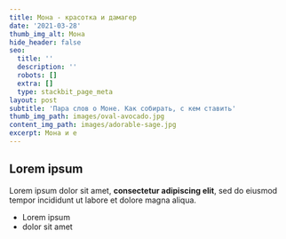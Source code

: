 ```yaml
---
title: Мона - красотка и дамагер
date: '2021-03-28'
thumb_img_alt: Мона
hide_header: false
seo:
  title: ''
  description: ''
  robots: []
  extra: []
  type: stackbit_page_meta
layout: post
subtitle: 'Пара слов о Моне. Как собирать, с кем ставить'
thumb_img_path: images/oval-avocado.jpg
content_img_path: images/adorable-sage.jpg
excerpt: Мона и е
---
```

## Lorem ipsum

Lorem ipsum dolor sit amet, **consectetur adipiscing elit**, sed do eiusmod tempor incididunt ut labore et dolore magna aliqua.

- Lorem ipsum
- dolor sit amet